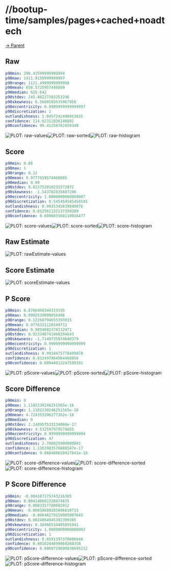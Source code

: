 
# //bootup-time/samples/pages+cached+noadtech

[→ Parent](../..)


## Raw


```yaml
p90min: 290.41599999999994
p90max: 1411.9159999999997
p90range: 1121.4999999999998
p90mean: 658.5725957446809
p90median: 625.642
p90stdev: 245.88227303253296
p90skewness: 0.5686585635967958
p90eccentricity: 0.9999999999999997
p90discretization: 1
outlandishness: 1.0457242490853635
confidence: 114.92311036148602
p90confidence: 99.41258782659348

```

![PLOT: raw-values](./raw/values.svg)![PLOT: raw-sorted](./raw/sorted.svg)![PLOT: raw-histogram](./raw/histogram.svg)
## Score


```yaml
p90min: 0.88
p90max: 1
p90range: 0.12
p90mean: 0.9777659574468085
p90median: 0.99
p90stdev: 0.023752010231572872
p90skewness: -1.543782835607296
p90eccentricity: 1.0000000000000007
p90discretization: 8.545454545454545
outlandishness: 0.9935345839840076
confidence: 0.012561152137350389
p90confidence: 0.009603168110016477

```

![PLOT: score-values](./score/values.svg)![PLOT: score-sorted](./score/sorted.svg)![PLOT: score-histogram](./score/histogram.svg)
## Raw Estimate

![PLOT: rawEstimate-values](./rawEstimate/values.svg)
## Score Estimate

![PLOT: scoreEstimate-values](./scoreEstimate/values.svg)
## P Score


```yaml
p90min: 0.8766460344319195
p90max: 0.9992539809858496
p90range: 0.12260794655393015
p90mean: 0.9776331120349732
p90median: 0.9859882374132971
p90stdev: 0.023348741068394643
p90skewness: -1.7149735974640379
p90eccentricity: 0.9999999999999999
p90discretization: 1
outlandishness: 0.9934475778499078
confidence: 0.012497984564468956
p90confidence: 0.00944012247599101

```

![PLOT: pScore-values](./pScore/values.svg)![PLOT: pScore-sorted](./pScore/sorted.svg)![PLOT: pScore-histogram](./pScore/histogram.svg)
## Score Difference


```yaml
p90min: 0
p90max: 1.1102230246251565e-16
p90range: 1.1102230246251565e-16
p90mean: 4.724353296277262e-18
p90median: 0
p90stdev: 2.240957533134066e-17
p90skewness: 4.532597979574665
p90eccentricity: 0.9999999999999994
p90discretization: 47
outlandishness: 2.706025000000001
confidence: 1.1103983576888547e-17
p90confidence: 9.060408659427041e-18

```

![PLOT: score-difference-values](./score-difference/values.svg)![PLOT: score-difference-sorted](./score-difference/sorted.svg)![PLOT: score-difference-histogram](./score-difference/histogram.svg)
## P Score Difference


```yaml
p90min: -0.004187175743216365
p90max: 0.004148602326074835
p90range: 0.0083357780692912
p90mean: -0.00018889285806610715
p90median: -0.00046279159985007645
p90stdev: 0.0024064945392309385
p90skewness: 0.10466534405855941
p90eccentricity: 1.0000000000000002
p90discretization: 1
outlandishness: 0.8591397370606646
confidence: 0.0010244890068260358
p90confidence: 0.0009729690830695212

```

![PLOT: pScore-difference-values](./pScore-difference/values.svg)![PLOT: pScore-difference-sorted](./pScore-difference/sorted.svg)![PLOT: pScore-difference-histogram](./pScore-difference/histogram.svg)